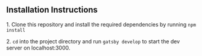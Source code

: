 ## Installation Instructions

<p>1. Clone this repository and install the required dependencies by running <code>npm install</code></p>

<p>2. <code>cd</code> into the project directory and run <code>gatsby develop</code> to start the dev server on localhost:3000.</p>
